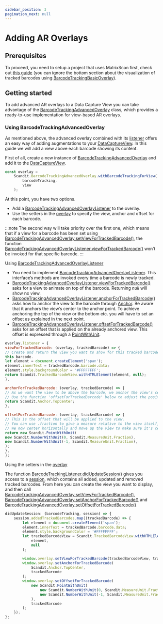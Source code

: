 ```yaml
---
sidebar_position: 3
pagination_next: null
---
```


# Adding AR Overlays

## Prerequisites

To proceed, you need to setup a project that uses MatrixScan first, check out [this guide](./get-started.md) (you can ignore the bottom section about the visualization of tracked barcodes using [BarcodeTrackingBasicOverlay](https://docs.scandit.com/data-capture-sdk/cordova/barcode-capture/api/ui/barcode-tracking-basic-overlay.html#class-scandit.datacapture.barcode.tracking.ui.BarcodeTrackingBasicOverlay)).

## Getting started

To add advanced AR overlays to a Data Capture View you can take advantage of the [BarcodeTrackingAdvancedOverlay](https://docs.scandit.com/data-capture-sdk/cordova/barcode-capture/api/ui/barcode-tracking-advanced-overlay.html#class-scandit.datacapture.barcode.tracking.ui.BarcodeTrackingAdvancedOverlay) class, which provides a ready-to-use implementation for view-based AR overlays.

### Using BarcodeTrackingAdvancedOverlay

As mentioned above, the advanced overlay combined with its [listener](https://docs.scandit.com/data-capture-sdk/cordova/barcode-capture/api/ui/barcode-tracking-advanced-overlay-listener.html#interface-scandit.datacapture.barcode.tracking.ui.IBarcodeTrackingAdvancedOverlayListener) offers an easy way of adding augmentations to your [DataCaptureView](https://docs.scandit.com/data-capture-sdk/cordova/core/api/ui/data-capture-view.html#class-scandit.datacapture.core.ui.DataCaptureView). In this guide we will add a view above each barcode showing its content.

First of all, create a new instance of [BarcodeTrackingAdvancedOverlay](https://docs.scandit.com/data-capture-sdk/cordova/barcode-capture/api/ui/barcode-tracking-advanced-overlay.html#class-scandit.datacapture.barcode.tracking.ui.BarcodeTrackingAdvancedOverlay) and add it to the [DataCaptureView](https://docs.scandit.com/data-capture-sdk/cordova/core/api/ui/data-capture-view.html#class-scandit.datacapture.core.ui.DataCaptureView).

```js
const overlay =
	Scandit.BarcodeTrackingAdvancedOverlay.withBarcodeTrackingForView(
		barcodeTracking,
		view
	);
```

At this point, you have two options.

- Add a [BarcodeTrackingAdvancedOverlayListener](https://docs.scandit.com/data-capture-sdk/cordova/barcode-capture/api/ui/barcode-tracking-advanced-overlay-listener.html#interface-scandit.datacapture.barcode.tracking.ui.IBarcodeTrackingAdvancedOverlayListener) to the overlay.
- Use the setters in the [overlay](https://docs.scandit.com/data-capture-sdk/cordova/barcode-capture/api/ui/barcode-tracking-advanced-overlay.html#class-scandit.datacapture.barcode.tracking.ui.BarcodeTrackingAdvancedOverlay) to specify the view, anchor and offset for each barcode.

:::note
The second way will take priority over the first one, which means that if a view for a barcode has been set using [BarcodeTrackingAdvancedOverlay.setViewForTrackedBarcode()](https://docs.scandit.com/data-capture-sdk/cordova/barcode-capture/api/ui/barcode-tracking-advanced-overlay.html#method-scandit.datacapture.barcode.tracking.ui.BarcodeTrackingAdvancedOverlay.SetViewForTrackedBarcode), the function [BarcodeTrackingAdvancedOverlayListener.viewForTrackedBarcode()](https://docs.scandit.com/data-capture-sdk/cordova/barcode-capture/api/ui/barcode-tracking-advanced-overlay-listener.html#method-scandit.datacapture.barcode.tracking.ui.IBarcodeTrackingAdvancedOverlayListener.ViewForTrackedBarcode) won’t be invoked for that specific barcode.
:::

Using [BarcodeTrackingAdvancedOverlayListener](https://docs.scandit.com/data-capture-sdk/cordova/barcode-capture/api/ui/barcode-tracking-advanced-overlay-listener.html#interface-scandit.datacapture.barcode.tracking.ui.IBarcodeTrackingAdvancedOverlayListener)

- You need to implement [BarcodeTrackingAdvancedOverlayListener](https://docs.scandit.com/data-capture-sdk/cordova/barcode-capture/api/ui/barcode-tracking-advanced-overlay-listener.html#interface-scandit.datacapture.barcode.tracking.ui.IBarcodeTrackingAdvancedOverlayListener). This interface’s methods are invoked every time a barcode is newly tracked.
- [BarcodeTrackingAdvancedOverlayListener.viewForTrackedBarcode()](https://docs.scandit.com/data-capture-sdk/cordova/barcode-capture/api/ui/barcode-tracking-advanced-overlay-listener.html#method-scandit.datacapture.barcode.tracking.ui.IBarcodeTrackingAdvancedOverlayListener.ViewForTrackedBarcode) asks for a view to animate on top of the barcode. Returning _null_ will show no view.
- [BarcodeTrackingAdvancedOverlayListener.anchorForTrackedBarcode()](https://docs.scandit.com/data-capture-sdk/cordova/barcode-capture/api/ui/barcode-tracking-advanced-overlay-listener.html#method-scandit.datacapture.barcode.tracking.ui.IBarcodeTrackingAdvancedOverlayListener.AnchorForTrackedBarcode) asks how to anchor the view to the barcode through [Anchor](https://docs.scandit.com/data-capture-sdk/cordova/core/api/anchor.html#enum-scandit.datacapture.core.Anchor). Be aware that it anchors the
  view’s center to the anchor point. To achieve anchoring the top of the view or the bottom etc. you will have to set an offset as explained in the next point.
- [BarcodeTrackingAdvancedOverlayListener.offsetForTrackedBarcode()](https://docs.scandit.com/data-capture-sdk/cordova/barcode-capture/api/ui/barcode-tracking-advanced-overlay-listener.html#method-scandit.datacapture.barcode.tracking.ui.IBarcodeTrackingAdvancedOverlayListener.OffsetForTrackedBarcode) asks for an offset that is applied on the already anchored view. This offset is expressed through a [PointWithUnit](https://docs.scandit.com/data-capture-sdk/cordova/core/api/common.html#struct-scandit.datacapture.core.PointWithUnit).

```js
overlay.listener = {
viewForTrackedBarcode: (overlay, trackedBarcode) => {
// Create and return the view you want to show for this tracked barcode. You can also return null, to have no view for
this barcode.
let element = document.createElement('span');
element.innerText = trackedBarcode.barcode.data;
element.style.backgroundColor = '#FFFFFFFF';
return Scandit.TrackedBarcodeView.withHTMLElement(element, null);
},

anchorForTrackedBarcode: (overlay, trackedBarcode) => {
// As we want the view to be above the barcode, we anchor the view's center to the top-center of the barcode quadrilateral.
// Use the function 'offsetForTrackedBarcode' below to adjust the position of the view by providing an offset.
return Scandit.Anchor.TopCenter;
},

offsetForTrackedBarcode: (overlay, trackedBarcode) => {
// This is the offset that will be applied to the view.
// You can use .fraction to give a measure relative to the view itself, the sdk will take care of transforming this into pixel size.
// We now center horizontally and move up the view to make sure it's centered and above the barcode quadrilateral by half of the view's height.
return new Scandit.PointWithUnit(
new Scandit.NumberWithUnit(0, Scandit.MeasureUnit.Fraction),
new Scandit.NumberWithUnit(-1, Scandit.MeasureUnit.Fraction),
);
},
};
```

Using the setters in the [overlay](https://docs.scandit.com/data-capture-sdk/cordova/barcode-capture/api/ui/barcode-tracking-advanced-overlay.html#class-scandit.datacapture.barcode.tracking.ui.BarcodeTrackingAdvancedOverlay)

The function [BarcodeTrackingListener.didUpdateSession()](https://docs.scandit.com/data-capture-sdk/cordova/barcode-capture/api/barcode-tracking-listener.html#method-scandit.datacapture.barcode.tracking.IBarcodeTrackingListener.OnSessionUpdated) gives you access to a [session](https://docs.scandit.com/data-capture-sdk/cordova/barcode-capture/api/barcode-tracking-session.html#class-scandit.datacapture.barcode.tracking.BarcodeTrackingSession), which contains all added, updated and removed tracked barcodes. From here you can create the view you
want to display, and then call [BarcodeTrackingAdvancedOverlay.setViewForTrackedBarcode()](https://docs.scandit.com/data-capture-sdk/cordova/barcode-capture/api/ui/barcode-tracking-advanced-overlay.html#method-scandit.datacapture.barcode.tracking.ui.BarcodeTrackingAdvancedOverlay.SetViewForTrackedBarcode), [BarcodeTrackingAdvancedOverlay.setAnchorForTrackedBarcode()](https://docs.scandit.com/data-capture-sdk/cordova/barcode-capture/api/ui/barcode-tracking-advanced-overlay.html#method-scandit.datacapture.barcode.tracking.ui.BarcodeTrackingAdvancedOverlay.SetAnchorForTrackedBarcode) and [BarcodeTrackingAdvancedOverlay.setOffsetForTrackedBarcode()](https://docs.scandit.com/data-capture-sdk/cordova/barcode-capture/api/ui/barcode-tracking-advanced-overlay.html#method-scandit.datacapture.barcode.tracking.ui.BarcodeTrackingAdvancedOverlay.SetOffsetForTrackedBarcode)

```js
didUpdateSession: (barcodeTracking, session) => {
	session.addedTrackedBarcodes.map((trackedBarcode) => {
		let element = document.createElement('span');
		element.innerText = trackedBarcode.barcode.data;
		element.style.backgroundColor = '#FFFFFFFF';
		let trackedBarcodeView = Scandit.TrackedBarcodeView.withHTMLElement(
			element,
			null
		);

		window.overlay.setViewForTrackedBarcode(trackedBarcodeView, trackedBarcode);
		window.overlay.setAnchorForTrackedBarcode(
			Scandit.Anchor.TopCenter,
			trackedBarcode
		);
		window.overlay.setOffsetForTrackedBarcode(
			new Scandit.PointWithUnit(
				new Scandit.NumberWithUnit(0, Scandit.MeasureUnit.Fraction),
				new Scandit.NumberWithUnit(-1, Scandit.MeasureUnit.Fraction)
			),
			trackedBarcode
		);
	});
};
```
